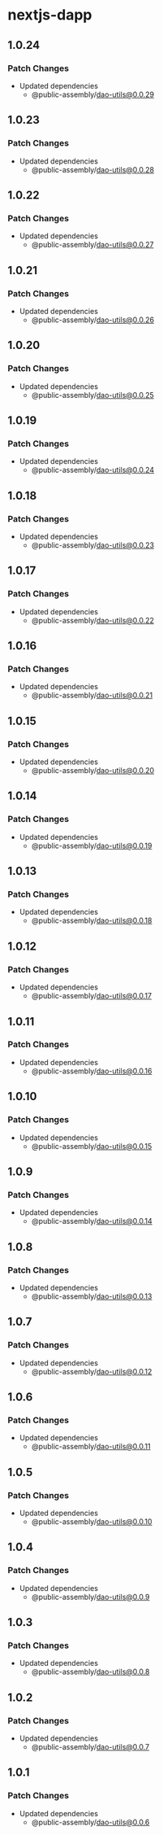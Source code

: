 # nextjs-dapp

## 1.0.24

### Patch Changes

- Updated dependencies
  - @public-assembly/dao-utils@0.0.29

## 1.0.23

### Patch Changes

- Updated dependencies
  - @public-assembly/dao-utils@0.0.28

## 1.0.22

### Patch Changes

- Updated dependencies
  - @public-assembly/dao-utils@0.0.27

## 1.0.21

### Patch Changes

- Updated dependencies
  - @public-assembly/dao-utils@0.0.26

## 1.0.20

### Patch Changes

- Updated dependencies
  - @public-assembly/dao-utils@0.0.25

## 1.0.19

### Patch Changes

- Updated dependencies
  - @public-assembly/dao-utils@0.0.24

## 1.0.18

### Patch Changes

- Updated dependencies
  - @public-assembly/dao-utils@0.0.23

## 1.0.17

### Patch Changes

- Updated dependencies
  - @public-assembly/dao-utils@0.0.22

## 1.0.16

### Patch Changes

- Updated dependencies
  - @public-assembly/dao-utils@0.0.21

## 1.0.15

### Patch Changes

- Updated dependencies
  - @public-assembly/dao-utils@0.0.20

## 1.0.14

### Patch Changes

- Updated dependencies
  - @public-assembly/dao-utils@0.0.19

## 1.0.13

### Patch Changes

- Updated dependencies
  - @public-assembly/dao-utils@0.0.18

## 1.0.12

### Patch Changes

- Updated dependencies
  - @public-assembly/dao-utils@0.0.17

## 1.0.11

### Patch Changes

- Updated dependencies
  - @public-assembly/dao-utils@0.0.16

## 1.0.10

### Patch Changes

- Updated dependencies
  - @public-assembly/dao-utils@0.0.15

## 1.0.9

### Patch Changes

- Updated dependencies
  - @public-assembly/dao-utils@0.0.14

## 1.0.8

### Patch Changes

- Updated dependencies
  - @public-assembly/dao-utils@0.0.13

## 1.0.7

### Patch Changes

- Updated dependencies
  - @public-assembly/dao-utils@0.0.12

## 1.0.6

### Patch Changes

- Updated dependencies
  - @public-assembly/dao-utils@0.0.11

## 1.0.5

### Patch Changes

- Updated dependencies
  - @public-assembly/dao-utils@0.0.10

## 1.0.4

### Patch Changes

- Updated dependencies
  - @public-assembly/dao-utils@0.0.9

## 1.0.3

### Patch Changes

- Updated dependencies
  - @public-assembly/dao-utils@0.0.8

## 1.0.2

### Patch Changes

- Updated dependencies
  - @public-assembly/dao-utils@0.0.7

## 1.0.1

### Patch Changes

- Updated dependencies
  - @public-assembly/dao-utils@0.0.6
